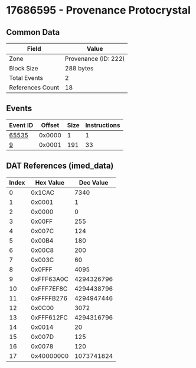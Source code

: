 # 17686595 - Provenance Protocrystal

## Common Data

| Field            | Value                |
|------------------|----------------------|
| Zone             | Provenance (ID: 222) |
| Block Size       | 288 bytes            |
| Total Events     | 2                    |
| References Count | 18                   |

## Events

| Event ID            | Offset   |   Size |   Instructions |
|---------------------|----------|--------|----------------|
| [65535](./65535.md) | 0x0000   |      1 |              1 |
| [9](./9.md)         | 0x0001   |    191 |             33 |

## DAT References (imed_data)

|   Index | Hex Value   |   Dec Value |
|---------|-------------|-------------|
|       0 | 0x1CAC      |        7340 |
|       1 | 0x0001      |           1 |
|       2 | 0x0000      |           0 |
|       3 | 0x00FF      |         255 |
|       4 | 0x007C      |         124 |
|       5 | 0x00B4      |         180 |
|       6 | 0x00C8      |         200 |
|       7 | 0x003C      |          60 |
|       8 | 0x0FFF      |        4095 |
|       9 | 0xFFF63A0C  |  4294326796 |
|      10 | 0xFFF7EF8C  |  4294438796 |
|      11 | 0xFFFFB276  |  4294947446 |
|      12 | 0x0C00      |        3072 |
|      13 | 0xFFF612FC  |  4294316796 |
|      14 | 0x0014      |          20 |
|      15 | 0x007D      |         125 |
|      16 | 0x0078      |         120 |
|      17 | 0x40000000  |  1073741824 |
